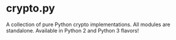 crypto.py
=========

A collection of pure Python crypto implementations. All modules are standalone. Available in Python 2 and Python 3 flavors!
